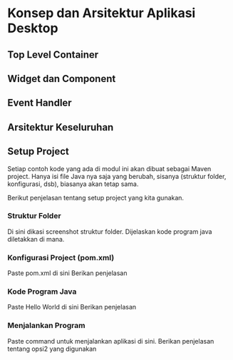 # Konsep dan Arsitektur Aplikasi Desktop #

## Top Level Container ##

## Widget dan Component ##

## Event Handler ##

## Arsitektur Keseluruhan ##

## Setup Project ##

Setiap contoh kode yang ada di modul ini akan dibuat sebagai Maven project. 
Hanya isi file Java nya saja yang berubah, sisanya (struktur folder, konfigurasi, dsb), 
biasanya akan tetap sama. 

Berikut penjelasan tentang setup project yang kita gunakan.

### Struktur Folder ###

Di sini dikasi screenshot struktur folder. 
Dijelaskan kode program java diletakkan di mana.

### Konfigurasi Project (pom.xml) ###

Paste pom.xml di sini
Berikan penjelasan

### Kode Program Java ###

Paste Hello World di sini
Berikan penjelasan

### Menjalankan Program ###

Paste command untuk menjalankan aplikasi di sini.
Berikan penjelasan tentang opsi2 yang digunakan
